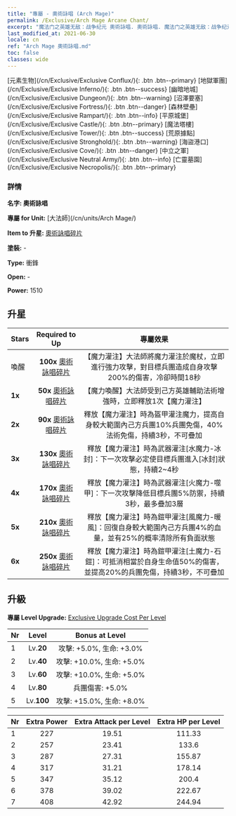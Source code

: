 ```yaml
---
title: "專屬 - 奧術詠唱 (Arch Mage)"
permalink: /Exclusive/Arch Mage Arcane Chant/
excerpt: "魔法门之英雄无敌：战争纪元 奧術詠唱. 奧術詠唱. 魔法门之英雄无敌：战争纪元 專屬 奧術詠唱. 大法師 專屬."
last_modified_at: 2021-06-30
locale: cn
ref: "Arch Mage 奧術詠唱.md"
toc: false
classes: wide
---
```

 [元素生物](/cn/Exclusive/Exclusive Conflux/){: .btn .btn--primary} [地獄軍團](/cn/Exclusive/Exclusive Inferno/){: .btn .btn--success} [幽暗地城](/cn/Exclusive/Exclusive Dungeon/){: .btn .btn--warning} [沼澤要塞](/cn/Exclusive/Exclusive Fortress/){: .btn .btn--danger} [森林壁壘](/cn/Exclusive/Exclusive Rampart/){: .btn .btn--info} [平原城堡](/cn/Exclusive/Exclusive Castle/){: .btn .btn--primary} [魔法塔樓](/cn/Exclusive/Exclusive Tower/){: .btn .btn--success} [荒原據點](/cn/Exclusive/Exclusive Stronghold/){: .btn .btn--warning} [海盜港口](/cn/Exclusive/Exclusive Cove/){: .btn .btn--danger} [中立之軍](/cn/Exclusive/Exclusive Neutral Army/){: .btn .btn--info} [亡靈墓園](/cn/Exclusive/Exclusive Necropolis/){: .btn .btn--primary} 

### 詳情
 **名字: 奧術詠唱** 

 **專屬 for Unit:** [大法師](/cn/units/Arch Mage/) 

 **Item to 升星:** [奧術詠唱碎片](/cn/Items/con_915/)

 **塗裝:** -

 **Type:** 衝鋒

 **Open:** -

 **Power:** 1510

## 升星

  |     Stars    |  Required to Up | 專屬效果 |
  |:-------------|:---------------:|:---------------:|
  |  喚醒  | **100x** [奧術詠唱碎片](/cn/Items/con_915/) | 【魔力灌注】大法師將魔力灌注於魔杖，立即進行強力攻擊，對目標兵團造成自身攻擊200%的傷害，冷卻時間18秒 |
  | **1x** <i class="fas fa-star"/> | **50x** [奧術詠唱碎片](/cn/Items/con_915/) | 【魔力喚醒】大法師受到己方英雄輔助法術增強時，立即釋放1次【魔力灌注】 |
  | **2x** <i class="fas fa-star"/> | **90x** [奧術詠唱碎片](/cn/Items/con_915/) | 釋放【魔力灌注】時為盔甲灌注魔力，提高自身較大範圍內己方兵團10%兵團免傷，40%法術免傷，持續3秒，不可疊加 |
  | **3x** <i class="fas fa-star"/> | **130x** [奧術詠唱碎片](/cn/Items/con_915/) | 釋放【魔力灌注】時為武器灌注[水魔力-冰封]：下一次攻擊必定使目標兵團進入[冰封]狀態，持續2~4秒 |
  | **4x** <i class="fas fa-star"/> | **170x** [奧術詠唱碎片](/cn/Items/con_915/) | 釋放【魔力灌注】時為武器灌注[火魔力-噬甲]：下一次攻擊降低目標兵團5%防禦，持續3秒，最多疊加3層 |
  | **5x** <i class="fas fa-star"/> | **210x** [奧術詠唱碎片](/cn/Items/con_915/) | 釋放【魔力灌注】時為鎧甲灌注[風魔力-暖風]：回復自身較大範圍內己方兵團4%的血量，並有25%的概率清除所有負面狀態 |
  | **6x** <i class="fas fa-star"/> | **250x** [奧術詠唱碎片](/cn/Items/con_915/) | 釋放【魔力灌注】時為鎧甲灌注[土魔力-石鎧]：可抵消相當於自身生命值50%的傷害，並提高20%的兵團免傷，持續3秒，不可疊加 |


## 升級
 **專屬 Level Upgrade:** [Exclusive Upgrade Cost Per Level](/Exclusive/ExclusiveUpgradeCostPerLevel/)

  |  Nr  |   Level  | Bonus at Level |
  |:-----|:--------:|:--------------:|
  | 1 | Lv.**20** | 攻擊: +5.0%, 生命: +3.0% |
  | 2 | Lv.**40** | 攻擊: +10.0%, 生命: +5.0% |
  | 3 | Lv.**60** | 攻擊: +10.0%, 生命: +5.0% |
  | 4 | Lv.**80** | 兵團傷害: +5.0% |
  | 5 | Lv.**100** | 攻擊: +15.0%, 生命: +8.0% |


  |  Nr  |  Extra Power | Extra Attack per Level | Extra HP per Level |
  |:-----|:--------:|:--------:|:--------:|
  | 1 | 227 | 19.51 | 111.33 |
  | 2 | 257 | 23.41 | 133.6 |
  | 3 | 287 | 27.31 | 155.87 |
  | 4 | 317 | 31.21 | 178.14 |
  | 5 | 347 | 35.12 | 200.4 |
  | 6 | 378 | 39.02 | 222.67 |
  | 7 | 408 | 42.92 | 244.94 |


